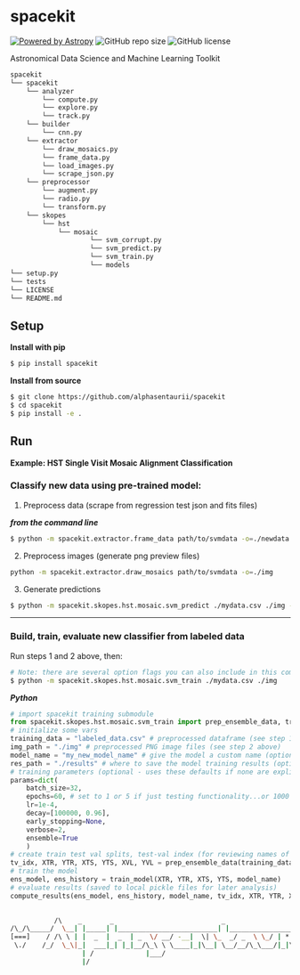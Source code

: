 # spacekit

[![Powered by Astropy](http://img.shields.io/badge/powered%20by-AstroPy-orange.svg?style=flat)](http://www.astropy.org)
![GitHub repo size](https://img.shields.io/github/repo-size/alphasentaurii/spacekit)
![GitHub license](https://img.shields.io/github/license/alphasentaurii/spacekit?color=black)

Astronomical Data Science and Machine Learning Toolkit

```python
spacekit
└── spacekit
    └── analyzer
        └── compute.py
        └── explore.py
        └── track.py
    └── builder
        └── cnn.py
    └── extractor
        └── draw_mosaics.py
        └── frame_data.py
        └── load_images.py
        └── scrape_json.py
    └── preprocessor
        └── augment.py
        └── radio.py
        └── transform.py
    └── skopes
        └── hst
            └── mosaic
                    └── svm_corrupt.py
                    └── svm_predict.py
                    └── svm_train.py
                    └── models
└── setup.py
└── tests
└── LICENSE
└── README.md
```

## Setup

**Install with pip**

```bash
$ pip install spacekit
```

**Install from source**

```bash
$ git clone https://github.com/alphasentaurii/spacekit
$ cd spacekit
$ pip install -e .
```

## Run

**Example: HST Single Visit Mosaic Alignment Classification**

### Classify new data using pre-trained model:

1. Preprocess data (scrape from regression test json and fits files)

***from the command line***

```bash
$ python -m spacekit.extractor.frame_data path/to/svmdata -o=./newdata.csv
```


2. Preprocess images (generate png preview files)

```bash
python -m spacekit.extractor.draw_mosaics path/to/svmdata -o=./img
```

3. Generate predictions

```bash
$ python -m spacekit.skopes.hst.mosaic.svm_predict ./mydata.csv ./img -m=./models/ensembleSVM -o=./results
```

----

### Build, train, evaluate new classifier from labeled data

Run steps 1 and 2 above, then:

```bash
# Note: there are several option flags you can also include in this command
$ python -m spacekit.skopes.hst.mosaic.svm_train ./mydata.csv ./img
```

***Python***

```python
# import spacekit training submodule
from spacekit.skopes.hst.mosaic.svm_train import prep_ensemble_data, train_model, compute_results
# initialize some vars
training_data = "labeled_data.csv" # preprocessed dataframe (see step 1 above)
img_path = "./img" # preprocessed PNG image files (see step 2 above)
model_name = "my_new_model_name" # give the model a custom name (optional)
res_path = "./results" # where to save the model training results (optional)
# training parameters (optional - uses these defaults if none are explicitly set)
params=dict(
    batch_size=32,
    epochs=60, # set to 1 or 5 if just testing functionality...or 1000 if you have all day
    lr=1e-4,
    decay=[100000, 0.96],
    early_stopping=None,
    verbose=2,
    ensemble=True
    )
# create train test val splits, test-val index (for reviewing names of images model gets wrong)
tv_idx, XTR, YTR, XTS, YTS, XVL, YVL = prep_ensemble_data(training_data, img_path)
# train the model
ens_model, ens_history = train_model(XTR, YTR, XTS, YTS, model_name)
# evaluate results (saved to local pickle files for later analysis)
compute_results(ens_model, ens_history, model_name, tv_idx, XTR, YTR, XTS, YTS, XVL, YVL)
```


```bash
                       
           /\    _       _                           _                      *  
/\_/\_____/  \__| |_____| |_________________________| |___________________*___
[===]    / /\ \ | |  _  |  _  | _  \/ __/ -__|  \| \_  _/ _  \ \_/ | * _/| | |
 \./    /_/  \_\|_|  ___|_| |_|__/\_\ \ \____|_|\__| \__/__/\_\___/|_|\_\|_|_|
                  | /             |___/        
                  |/   

```